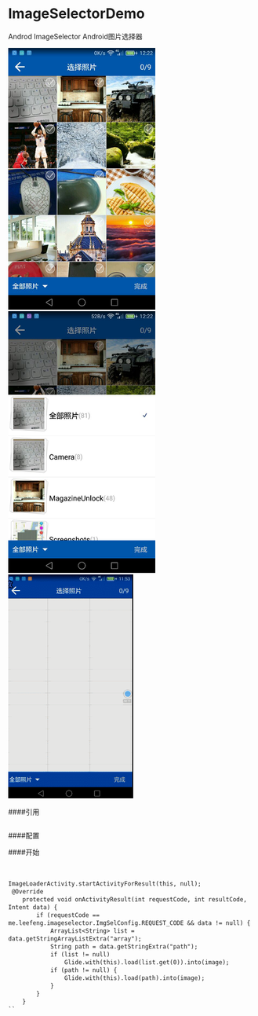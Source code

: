 # ImageSelectorDemo
Androd ImageSelector Android图片选择器

<img src="pic01.png"/>
<img src="pic02.png"/>
<img src="gif.gif"/> 

####引用
```
```

####配置


####开始
```


ImageLoaderActivity.startActivityForResult(this, null);
 @Override
    protected void onActivityResult(int requestCode, int resultCode, Intent data) {
        if (requestCode == me.leefeng.imageselector.ImgSelConfig.REQUEST_CODE && data != null) {
            ArrayList<String> list = data.getStringArrayListExtra("array");
            String path = data.getStringExtra("path");
            if (list != null)
                Glide.with(this).load(list.get(0)).into(image);
            if (path != null) {
                Glide.with(this).load(path).into(image);
            }
        }
    }
``
